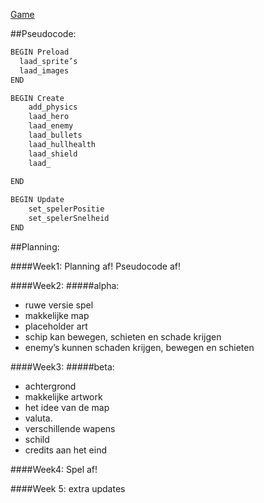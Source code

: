 [Game](http://smauwie.github.io/NLT-spel)

##Pseudocode:


```python
BEGIN Preload 
  laad_sprite’s
  laad_images
END

BEGIN Create
	add_physics
	laad_hero
	laad_enemy
	laad_bullets
	laad_hullhealth
	laad_shield
	laad_
	
END 

BEGIN Update
	set_spelerPositie
	set_spelerSnelheid
END
```

##Planning:

####Week1:
Planning af!
Pseudocode af!

####Week2:
#####alpha:
- ruwe versie spel
- makkelijke map 
- placeholder art
- schip kan bewegen, schieten en schade krijgen 
- enemy’s kunnen schaden krijgen, bewegen en schieten

	
####Week3:
#####beta:
- achtergrond
- makkelijke artwork
- het idee van de map
- valuta.
- verschillende wapens
- schild
- credits aan het eind

####Week4:
Spel af!

####Week 5:
extra updates

